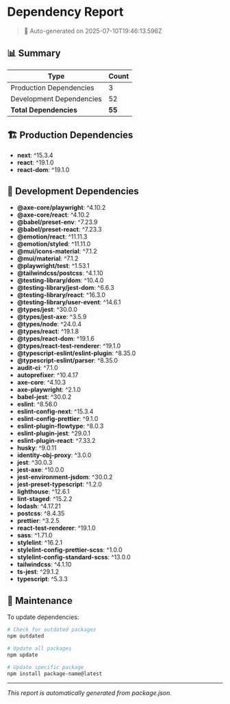 # Dependency Report

> 🤖 Auto-generated on 2025-07-10T19:46:13.596Z

## 📊 Summary

| Type | Count |
|------|-------|
| Production Dependencies | 3 |
| Development Dependencies | 52 |
| **Total Dependencies** | **55** |

## 🏗️ Production Dependencies

- **next**: ^15.3.4
- **react**: ^19.1.0
- **react-dom**: ^19.1.0

## 🔧 Development Dependencies

- **@axe-core/playwright**: ^4.10.2
- **@axe-core/react**: ^4.10.2
- **@babel/preset-env**: ^7.23.9
- **@babel/preset-react**: ^7.23.3
- **@emotion/react**: ^11.11.3
- **@emotion/styled**: ^11.11.0
- **@mui/icons-material**: ^7.1.2
- **@mui/material**: ^7.1.2
- **@playwright/test**: ^1.53.1
- **@tailwindcss/postcss**: ^4.1.10
- **@testing-library/dom**: ^10.4.0
- **@testing-library/jest-dom**: ^6.6.3
- **@testing-library/react**: ^16.3.0
- **@testing-library/user-event**: ^14.6.1
- **@types/jest**: ^30.0.0
- **@types/jest-axe**: ^3.5.9
- **@types/node**: ^24.0.4
- **@types/react**: ^19.1.8
- **@types/react-dom**: ^19.1.6
- **@types/react-test-renderer**: ^19.1.0
- **@typescript-eslint/eslint-plugin**: ^8.35.0
- **@typescript-eslint/parser**: ^8.35.0
- **audit-ci**: ^7.1.0
- **autoprefixer**: ^10.4.17
- **axe-core**: ^4.10.3
- **axe-playwright**: ^2.1.0
- **babel-jest**: ^30.0.2
- **eslint**: ^8.56.0
- **eslint-config-next**: ^15.3.4
- **eslint-config-prettier**: ^9.1.0
- **eslint-plugin-flowtype**: ^8.0.3
- **eslint-plugin-jest**: ^29.0.1
- **eslint-plugin-react**: ^7.33.2
- **husky**: ^9.0.11
- **identity-obj-proxy**: ^3.0.0
- **jest**: ^30.0.3
- **jest-axe**: ^10.0.0
- **jest-environment-jsdom**: ^30.0.2
- **jest-preset-typescript**: ^1.2.0
- **lighthouse**: ^12.6.1
- **lint-staged**: ^15.2.2
- **lodash**: ^4.17.21
- **postcss**: ^8.4.35
- **prettier**: ^3.2.5
- **react-test-renderer**: ^19.1.0
- **sass**: ^1.71.0
- **stylelint**: ^16.2.1
- **stylelint-config-prettier-scss**: ^1.0.0
- **stylelint-config-standard-scss**: ^13.0.0
- **tailwindcss**: ^4.1.10
- **ts-jest**: ^29.1.2
- **typescript**: ^5.3.3

## 🔄 Maintenance

To update dependencies:

```bash
# Check for outdated packages
npm outdated

# Update all packages
npm update

# Update specific package
npm install package-name@latest
```

---

*This report is automatically generated from package.json.*
